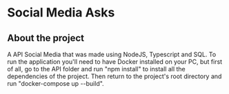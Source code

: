 # Social Media Asks

## About the project

A API Social Media that was made using NodeJS, Typescript and SQL. To run the application you'll need to have Docker installed on your PC, but first of all, go to the API folder and run "npm install" to install all the dependencies of the project. Then return to the project's root directory and run "docker-compose up --build".
